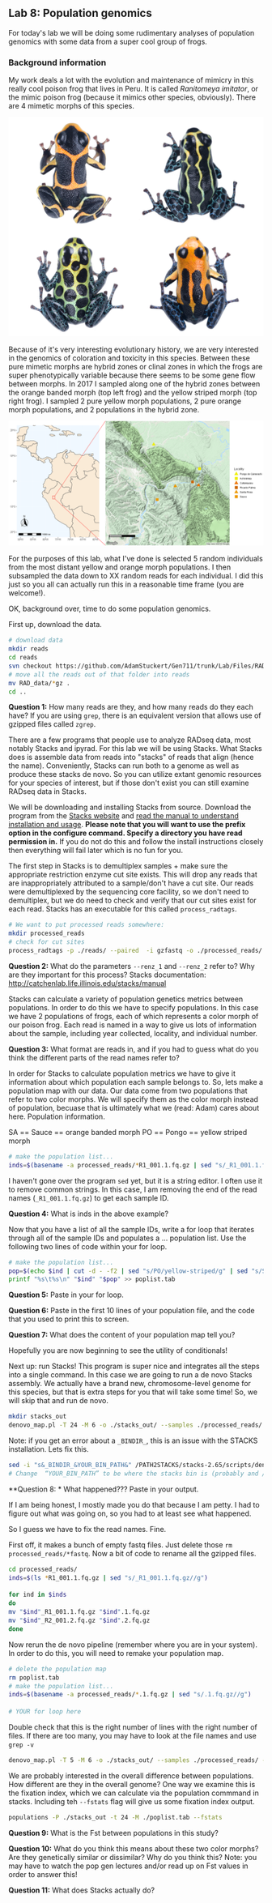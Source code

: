 ## Lab 8: Population genomics 

For today's lab we will be doing some rudimentary analyses of population genomics with some data from a super cool group of frogs. 

### Background information

My work deals a lot with the evolution and maintenance of mimicry in this really cool poison frog that lives in Peru. It is called _Ranitomeya imitator_, or the mimic poison frog (because it mimics other species, obviously). There are 4 mimetic morphs of this species.

![Mimetic morphs of Ranitomeya imitator](https://github.com/AdamStuckert/Gen711/blob/master/Lab/Files/imitator_morphs.png)

Because of it's very interesting evolutionary history, we are very interested in the genomics of coloration and toxicity in this species. Between these pure mimetic morphs are hybrid zones or clinal zones in which the frogs are super phenotypically variable because there seems to be some gene flow between morphs. In 2017 I sampled along one of the hybrid zones between the orange banded morph (top left frog) and the yellow striped morph (top right frog). I sampled 2 pure yellow morph populations, 2 pure orange morph populations, and 2 populations in the hybrid zone. 

![Mimetic morphs of Ranitomeya imitator](https://github.com/AdamStuckert/Gen711/blob/master/Lab/Files/combined_map_figure.png)

For the purposes of this lab, what I've done is selected 5 random individuals from the most distant yellow and orange morph populations. I then subsampled the data down to XX random reads for each individual. I did this just so you all can actually run this in a reasonable time frame (you are welcome!).

OK, background over, time to do some population genomics.

First up, download the data.

```bash
# download data
mkdir reads
cd reads
svn checkout https://github.com/AdamStuckert/Gen711/trunk/Lab/Files/RAD_data
# move all the reads out of that folder into reads
mv RAD_data/*gz .
cd ..
```

**Question 1:** How many reads are they, and how many reads do they each have? If you are using `grep`, there is an equivalent version that allows use of gzipped files called `zgrep`.

There are a few programs that people use to analyze RADseq data, most notably Stacks and ipyrad. For this lab we will be using Stacks. What Stacks does is assemble data from reads into "stacks" of reads that align (hence the name). Conveniently, Stacks can run both to a genome as well as produce these stacks de novo. So you can utilize extant genomic resources for your species of interest, but if those don't exist you can still examine RADseq data in Stacks. 

We will be downloading and installing Stacks from source. Download the program from the [Stacks website](https://catchenlab.life.illinois.edu/stacks/) and [read the manual to understand installation and usage](https://catchenlab.life.illinois.edu/stacks/manual/). **Please note that you will want to use the prefix option in the configure command. Specify a directory you have read permission in.** If you do not do this and follow the install instructions closely then everything will fail later which is no fun for you.


The first step in Stacks is to demultiplex samples + make sure the appropriate restriction enzyme cut site exists. This will drop any reads that are inappropriately attributed to a sample/don't have a cut site. Our reads were demultiplexed by the sequencing core facility, so we don't need to demultiplex, but we do need to check and verify that our cut sites exist for each read. Stacks has an executable for this called `process_radtags`. 

```bash
# We want to put processed reads somewhere:
mkdir processed_reads
# check for cut sites
process_radtags -p ./reads/ --paired  -i gzfastq -o ./processed_reads/ --renz_1 sbfI --renz_2 claI 
```

**Question 2:** What do the parameters `--renz_1` and `--renz_2` refer to? Why are they important for this process? Stacks documentation: http://catchenlab.life.illinois.edu/stacks/manual


Stacks can calculate a variety of population genetics metrics between populations. In order to do this we have to specify populations. In this case we have 2 populations of frogs, each of which represents a color morph of our poison frog. Each read is named in a way to give us lots of information about the sample, including year collected, locality, and individual number. 

**Question 3:** What format are reads in, and if you had to guess what do you think the different parts of the read names refer to?

In order for Stacks to calculate population metrics we have to give it information about which population each sample belongs to. So, lets make a population map with our data. Our data come from two populations that refer to two color morphs. We will specify them as the color morph instead of population, becuase that is ultimately what we (read: Adam) cares about here. Population information.

SA == Sauce == orange banded morph
PO == Pongo == yellow striped morph


```bash
# make the population list...
inds=$(basename -a processed_reads/*R1_001.1.fq.gz | sed "s/_R1_001.1.fq.gz//g")
```

I haven't gone over the program `sed` yet, but it is a string editor. I often use it to remove common strings. In this case, I am removing the end of the read names (`_R1_001.1.fq.gz`) to get each sample ID.  

**Question 4:** What is inds in the above example?

Now that  you have a list of all the sample IDs, write a for loop that iterates through all of the sample IDs and populates a ... population list. Use the following two lines of code within your for loop.

```bash
# make the population list...
pop=$(echo $ind | cut -d - -f2 | sed "s/PO/yellow-striped/g" | sed "s/SA/orange-banded/g")
printf "%s\t%s\n" "$ind" "$pop" >> poplist.tab
```

**Question 5:** Paste in your for loop. 

**Question 6:** Paste in the first 10 lines of your population file, and the code that you used to print this to screen. 

**Question 7:** What does the content of your population map tell you? 

Hopefully you are now beginning to see the utility of conditionals!

Next up: run Stacks! This program is super nice and integrates all the steps into a single command. In this case we are going to run a de novo Stacks assembly. We actually have a brand new, chromosome-level genome for this species, but that is extra steps for you that will take some time! So, we will skip that and run de novo.


```bash
mkdir stacks_out
denovo_map.pl -T 24 -M 6 -o ./stacks_out/ --samples ./processed_reads/ --popmap ./poplist.tab --paired
```

Note: if you get an error about a `_BINDIR_`, this is an issue with the STACKS installation. Lets fix this.

```bash
sed -i "s&_BINDIR_&YOUR_BIN_PATH&" /PATH2STACKS/stacks-2.65/scripts/denovo_map.pl
# Change  “YOUR_BIN_PATH” to be where the stacks bin is (probably and /PATH2STACKS/stacks-2.65/bin) and “PATH2STACKS”
```

**Question 8: * What happened??? Paste in your output.

If I am being honest, I mostly made you do that because I am petty. I had to figure out what was going on, so you had to at least see what happened.

So I guess we have to fix the read names. Fine. 

First off, it makes a bunch of empty fastq files. Just delete those `rm processed_reads/*fastq`. Now a bit of code to rename all the gzipped files.

```bash
cd processed_reads/
inds=$(ls *R1_001.1.fq.gz | sed "s/_R1_001.1.fq.gz//g")

for ind in $inds
do
mv "$ind"_R1_001.1.fq.gz "$ind".1.fq.gz 
mv "$ind"_R2_001.2.fq.gz "$ind".2.fq.gz 
done
```

Now rerun the de novo pipeline (remember where you are in your system). In order to do this, you will need to remake your population map.

```bash
# delete the population map
rm poplist.tab
# make the population list...
inds=$(basename -a processed_reads/*.1.fq.gz | sed "s/.1.fq.gz//g")

# YOUR for loop here
```

Double check that this is the right number of lines with the right number of files. If there are too many, you may have to look at the file names and use `grep -v` 

```bash
denovo_map.pl -T 5 -M 6 -o ./stacks_out/ --samples ./processed_reads/ --popmap ./poplist.tab --paired
```

We are probably interested in the overall difference between populations. How different are they in the overall genome? One way we examine this is the fixation index, which we can calculate via the population commmand in stacks. Including teh `--fstats` flag will give us some fixation index output.

```bash
populations -P ./stacks_out -t 24 -M ./poplist.tab --fstats
```

**Question 9:** What is the Fst between populations in this study?

**Question 10:** What do you think this means about these two color morphs? Are they genetically similar or dissimilar? Why do you think this? Note: you may have to watch the pop gen lectures and/or read up on Fst values in order to answer this!


**Question 11:** What does Stacks actually do?

